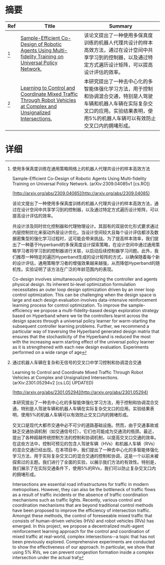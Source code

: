 # 摘要

| Ref | Title | Summary |
| --- | --- | --- |
| [^1] | [Sample-Efficient Co-Design of Robotic Agents Using Multi-fidelity Training on Universal Policy Network.](http://arxiv.org/abs/2309.04085) | 该论文提出了一种使用多保真度训练的机器人代理共设计的样本高效方法，通过在设计空间中共享学习到的控制器，以及通过特定方式遍历设计矩阵，可以提高设计评估的效率。 |
| [^2] | [Learning to Control and Coordinate Mixed Traffic Through Robot Vehicles at Complex and Unsignalized Intersections.](http://arxiv.org/abs/2301.05294) | 本研究提出了一种去中心化的多智能体强化学习方法，用于控制和协调混合交通，特别是人驾驶车辆和机器人车辆在实际复杂交叉口的应用。实验结果表明，使用5%的机器人车辆可以有效防止交叉口内的拥堵形成。 |

# 详细

[^1]: 使用多保真度训练在通用策略网络上的机器人代理共设计的样本高效方法

    Sample-Efficient Co-Design of Robotic Agents Using Multi-fidelity Training on Universal Policy Network. (arXiv:2309.04085v1 [cs.RO])

    [http://arxiv.org/abs/2309.04085](http://arxiv.org/abs/2309.04085)

    该论文提出了一种使用多保真度训练的机器人代理共设计的样本高效方法，通过在设计空间中共享学习到的控制器，以及通过特定方式遍历设计矩阵，可以提高设计评估的效率。

    

    共设计涉及同时优化控制器和代理物理设计。其固有的双层优化形式要求通过内层控制优化来驱动外层设计优化。当设计空间较大且每个设计评估都涉及数据密集型的强化学习过程时，这可能会带来挑战。为了提高样本效率，我们提出了一种基于Hyperband的多保真度设计探索策略，在设计空间中通过通用策略学习者将学习到的控制器进行关联，以启动后续控制器学习问题。此外，我们推荐一种特定的遍历Hyperband生成的设计矩阵的方式，以确保随着每个新的设计评估，通用策略学习者的增强效果越来越强，从而降低Hyperband的随机性。实验证明了该方法在广泛的年龄范围内的表现。

    Co-design involves simultaneously optimizing the controller and agents physical design. Its inherent bi-level optimization formulation necessitates an outer loop design optimization driven by an inner loop control optimization. This can be challenging when the design space is large and each design evaluation involves data-intensive reinforcement learning process for control optimization. To improve the sample-efficiency we propose a multi-fidelity-based design exploration strategy based on Hyperband where we tie the controllers learnt across the design spaces through a universal policy learner for warm-starting the subsequent controller learning problems. Further, we recommend a particular way of traversing the Hyperband generated design matrix that ensures that the stochasticity of the Hyperband is reduced the most with the increasing warm starting effect of the universal policy learner as it is strengthened with each new design evaluation. Experiments performed on a wide range of age
    
[^2]: 通过机器人车辆在复杂和无信号的交叉口中学习控制和协调混合交通

    Learning to Control and Coordinate Mixed Traffic Through Robot Vehicles at Complex and Unsignalized Intersections. (arXiv:2301.05294v2 [cs.LG] UPDATED)

    [http://arxiv.org/abs/2301.05294](http://arxiv.org/abs/2301.05294)

    本研究提出了一种去中心化的多智能体强化学习方法，用于控制和协调混合交通，特别是人驾驶车辆和机器人车辆在实际复杂交叉口的应用。实验结果表明，使用5%的机器人车辆可以有效防止交叉口内的拥堵形成。

    

    交叉口是现代大都市交通中必不可少的道路基础设施。然而，由于交通事故或缺乏交通协调机制（如交通信号灯），它们也可能成为交通流的瓶颈。最近，提出了各种超越传统控制方法的控制和协调机制，以提高交叉口交通的效率。在这些方法中，控制可预见的包含人驾驶车辆（HVs）和机器人车辆（RVs）的混合交通已经出现。在本项目中，我们提出了一种去中心化的多智能体强化学习方法，用于实际复杂交叉口的混合交通的控制和协调，这是一个以前未被探索过的主题。我们进行了全面的实验，以展示我们方法的有效性。特别是，我们展示了在实际交通条件下，使用5%的RVs，我们可以防止复杂交叉口内的拥堵形成。

    Intersections are essential road infrastructures for traffic in modern metropolises. However, they can also be the bottleneck of traffic flows as a result of traffic incidents or the absence of traffic coordination mechanisms such as traffic lights. Recently, various control and coordination mechanisms that are beyond traditional control methods have been proposed to improve the efficiency of intersection traffic. Amongst these methods, the control of foreseeable mixed traffic that consists of human-driven vehicles (HVs) and robot vehicles (RVs) has emerged. In this project, we propose a decentralized multi-agent reinforcement learning approach for the control and coordination of mixed traffic at real-world, complex intersections--a topic that has not been previously explored. Comprehensive experiments are conducted to show the effectiveness of our approach. In particular, we show that using 5% RVs, we can prevent congestion formation inside a complex intersection under the actual traf
    

